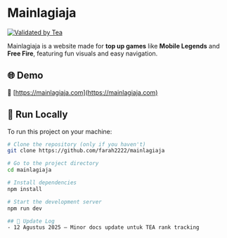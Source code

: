 # Mainlagiaja

[![Validated by Tea](https://badgen.net/badge/tea/validated/green)](https://tea.xyz)

Mainlagiaja is a website made for **top up games** like **Mobile Legends** and **Free Fire**, featuring fun visuals and easy navigation.

## 🌐 Demo  
🔗 [https://mainlagiaja.com](https://mainlagiaja.com)

## 🚀 Run Locally

To run this project on your machine:

```bash
# Clone the repository (only if you haven't)
git clone https://github.com/farah2222/mainlagiaja

# Go to the project directory
cd mainlagiaja

# Install dependencies
npm install

# Start the development server
npm run dev

## 📅 Update Log
- 12 Agustus 2025 — Minor docs update untuk TEA rank tracking
